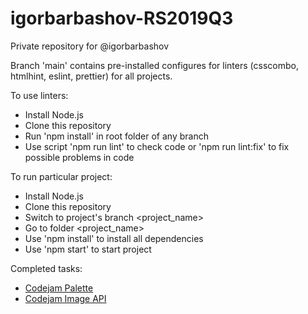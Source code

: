 # igorbarbashov-RS2019Q3

Private repository for @igorbarbashov

Branch 'main' contains pre-installed configures for linters (csscombo, htmlhint, eslint, prettier) for all projects.

To use linters:

- Install Node.js
- Clone this repository
- Run 'npm install' in root folder of any branch
- Use script 'npm run lint' to check code or 'npm run lint:fix' to fix possible problems in code

To run particular project:

- Install Node.js
- Clone this repository
- Switch to project's branch <project_name>
- Go to folder <project_name>
- Use 'npm install' to install all dependencies
- Use 'npm start' to start project

Completed tasks:

- [Codejam Palette](https://github.com/rolling-scopes-school/igorbarbashov-RS2019Q3/tree/codejam-palette/codejam-palette)
- [Codejam Image API](https://github.com/rolling-scopes-school/igorbarbashov-RS2019Q3/tree/codejam-image-api/codejam-image-api)
